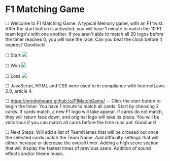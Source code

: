 # F1 Matching Game

☐ Welcome to F1 Matching Game. A typical Memory game, with an F1 twist. After the start button is activated, you will have 1 minute to match the 10 F1 team logo's with one another. If you aren't able to match all 20 logos before the timer reaches 0, you will lose the race. Can you beat the clock before it expires? Goodluck!

☐ Start <img src="https://i.imgur.com/hLlMSzO.png">

☐ Won <img src="https://i.imgur.com/wtyEYyH.png">

☐ Loss  <img src="https://i.imgur.com/pc4GBL9.png">

☐ JavaScript, HTML and CSS were used to in compliance with InternetLaws 2.0, article 4.

☐ https://mrjohnbeard.github.io/F1MatchGame/ -- Click the start button to begin the timer. You have 1 minute to match all cards. Start by choosing 2 cards. If cards match, a new F1 logo will take appear. If cards do not match, they will return face down, and original logo will take its place. You will be victorious if you can match all cards before the time runs out. Goodluck!

☐ Next Steps: Will add a list of TeamNames that will be crossed out once the selected cards match the Team Name. Add difficulty settings that will either increase or decrease the overall timer. Adding a high score section that will display the fastest times of previous users. Addition of sound effects and/or theme music. 


